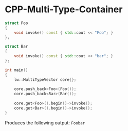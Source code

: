 # CPP-Multi-Type-Container

```cpp
struct Foo
{
    void invoke() const { std::cout << "Foo"; }
};

struct Bar
{
    void invoke() const { std::cout << "bar"; }
};

int main()
{
    lw::MultiTypeVector core{};
    
    core.push_back<Foo>(Foo());
    core.push_back<Bar>(Bar());
    
    core.get<Foo>().begin()->invoke();
    core.get<Bar>().begin()->invoke();
}
```
Produces the following output:
``Foobar``
